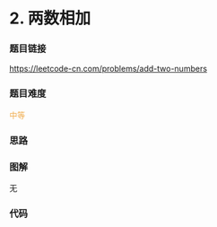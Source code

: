 # 2. 两数相加

### 题目链接

https://leetcode-cn.com/problems/add-two-numbers

### 题目难度

<font color=#F0AD4E>中等</font>

### 思路



### 图解

无

### 代码

```python
```